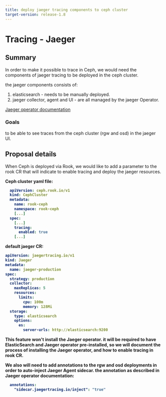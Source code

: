```yaml
---
title: deploy jaeger tracing components to ceph cluster
target-version: release-1.8
---
```


# Tracing - Jaeger

## Summary

In order to make it possible to trace in Ceph, we would need the components of jaeger tracing to be deployed in the ceph cluster.

the jaeger components consists of:
1. elasticsearch - needs to be manually deployed.
2. jaeger collector, agent and UI - are all managed by the jaeger Operator.

[Jaeger operator documentation](https://www.jaegertracing.io/docs/1.28/operator/)

### Goals

to be able to see traces from the ceph cluster (rgw and osd) in the jaeger UI.

## Proposal details

When Ceph is deployed via Rook, we would like to add a parameter to the rook CR that will indicate to enable tracing and deploy the jaeger resources.

<b> Ceph cluster yaml file:
```yaml
  apiVersion: ceph.rook.io/v1
  kind: CephCluster
  metadata:
    name: rook-ceph
    namespace: rook-ceph
    [...]
  spec:
    [...]
    tracing:
      enabled: true
    [...]

```
<b> default jaeger CR:
```yaml
apiVersion: jaegertracing.io/v1
kind: Jaeger
metadata:
  name: jaeger-production
spec:
  strategy: production
  collector:
    maxReplicas: 5
    resources:
      limits:
        cpu: 100m
        memory: 128Mi
  storage:
    type: elasticsearch
    options:
      es:
        server-urls: http://elasticsearch:9200
```

This feature won't install the Jaeger operator. it will be required to have ElasticSearch and Jaeger operator pre-installed,
so we will document the process of installing the Jaeger operator, and how to enable tracing in rook CR.

We also will need to add annotations to the rgw and osd deployments in order to auto-inject Jaeger Agent sidecar. 
the annotation as described in Jaeger operator documentation:
```yaml
  annotations:
    "sidecar.jaegertracing.io/inject": "true"
```

